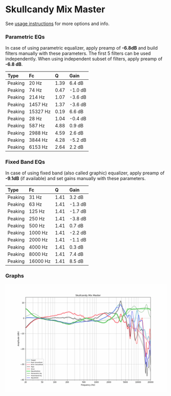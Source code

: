 # Skullcandy Mix Master
See [usage instructions](https://github.com/jaakkopasanen/AutoEq#usage) for more options and info.

### Parametric EQs
In case of using parametric equalizer, apply preamp of **-6.8dB** and build filters manually
with these parameters. The first 5 filters can be used independently.
When using independent subset of filters, apply preamp of **-6.8 dB**.

| Type    | Fc       |    Q | Gain    |
|:--------|:---------|:-----|:--------|
| Peaking | 20 Hz    | 1.39 | 6.4 dB  |
| Peaking | 74 Hz    | 0.47 | -1.0 dB |
| Peaking | 214 Hz   | 1.07 | -3.6 dB |
| Peaking | 1457 Hz  | 1.37 | -3.6 dB |
| Peaking | 15327 Hz | 0.19 | 6.6 dB  |
| Peaking | 28 Hz    | 1.04 | -0.4 dB |
| Peaking | 587 Hz   | 4.88 | 0.9 dB  |
| Peaking | 2988 Hz  | 4.59 | 2.6 dB  |
| Peaking | 3844 Hz  | 4.28 | -5.2 dB |
| Peaking | 6153 Hz  | 2.64 | 2.2 dB  |

### Fixed Band EQs
In case of using fixed band (also called graphic) equalizer, apply preamp of **-9.1dB**
(if available) and set gains manually with these parameters.

| Type    | Fc       |    Q | Gain    |
|:--------|:---------|:-----|:--------|
| Peaking | 31 Hz    | 1.41 | 3.2 dB  |
| Peaking | 63 Hz    | 1.41 | -1.3 dB |
| Peaking | 125 Hz   | 1.41 | -1.7 dB |
| Peaking | 250 Hz   | 1.41 | -3.8 dB |
| Peaking | 500 Hz   | 1.41 | 0.7 dB  |
| Peaking | 1000 Hz  | 1.41 | -2.2 dB |
| Peaking | 2000 Hz  | 1.41 | -1.1 dB |
| Peaking | 4000 Hz  | 1.41 | 0.3 dB  |
| Peaking | 8000 Hz  | 1.41 | 7.4 dB  |
| Peaking | 16000 Hz | 1.41 | 8.5 dB  |

### Graphs
![](./Skullcandy%20Mix%20Master.png)